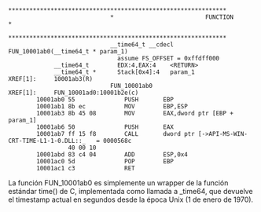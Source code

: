 ```
                             **************************************************************
                             *                          FUNCTION                          *
                             **************************************************************
                             __time64_t __cdecl FUN_10001ab0(__time64_t * param_1)
                               assume FS_OFFSET = 0xffdff000
             __time64_t        EDX:4,EAX:4    <RETURN>
             __time64_t *      Stack[0x4]:4   param_1                                 XREF[1]:     10001ab3(R)  
                             FUN_10001ab0                                    XREF[1]:     FUN_10001ad0:10001b2e(c)  
        10001ab0 55              PUSH       EBP
        10001ab1 8b ec           MOV        EBP,ESP
        10001ab3 8b 45 08        MOV        EAX,dword ptr [EBP + param_1]
        10001ab6 50              PUSH       EAX
        10001ab7 ff 15 f8        CALL       dword ptr [->API-MS-WIN-CRT-TIME-L1-1-0.DLL::_   = 0000568c
                 40 00 10
        10001abd 83 c4 04        ADD        ESP,0x4
        10001ac0 5d              POP        EBP
        10001ac1 c3              RET
```

La función FUN_10001ab0 es simplemente un wrapper de la función estándar time() de C, implementada como llamada a _time64, que devuelve el timestamp actual en segundos desde la época Unix (1 de enero de 1970).
